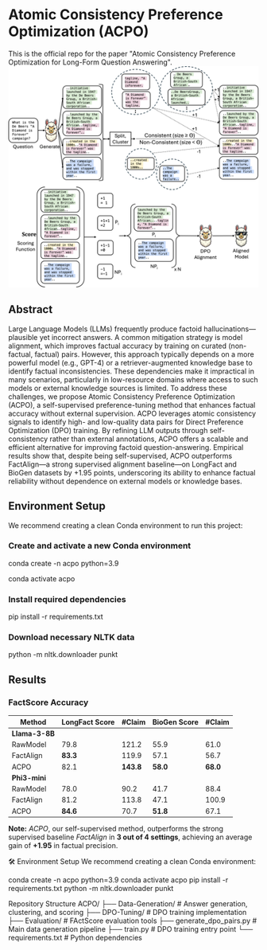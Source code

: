 # Atomic Consistency Preference Optimization (ACPO)
This is the official repo for the paper "Atomic Consistency Preference Optimization for Long-Form Question Answering".
![Alt text for the image](Images/Overview.png)
## Abstract
Large Language Models (LLMs) frequently produce factoid hallucinations—plausible yet incorrect answers.  A common mitigation strategy is model alignment, which improves factual accuracy by training on curated (non-factual, factual) pairs.  However, this approach typically depends on a more powerful model (e.g., GPT-4) or a retriever-augmented knowledge base to identify factual inconsistencies.  These dependencies make it impractical in many scenarios, particularly in low-resource domains where access to such models or external knowledge sources is limited.  To address these challenges, we propose Atomic Consistency Preference Optimization (ACPO), a self-supervised preference-tuning method that enhances factual accuracy without external supervision.  ACPO leverages atomic consistency signals to identify high- and low-quality data pairs for Direct Preference Optimization (DPO) training.  By refining LLM outputs through self-consistency rather than external annotations, ACPO offers a scalable and efficient alternative for improving factoid question-answering.  Empirical results show that, despite being self-supervised, ACPO outperforms FactAlign—a strong supervised alignment baseline—on LongFact and BioGen datasets by +1.95 points, underscoring its ability to enhance factual reliability without dependence on external models or knowledge bases.

## Environment Setup
We recommend creating a clean Conda environment to run this project:
### Create and activate a new Conda environment
conda create -n acpo python=3.9  

conda activate acpo

### Install required dependencies
pip install -r requirements.txt  


### Download necessary NLTK data
python -m nltk.downloader punkt  

## Results
### FactScore Accuracy

| **Method**       | **LongFact Score** | **#Claim** | **BioGen Score** | **#Claim** |
|------------------|--------------------|------------|------------------|------------|
| **Llama-3-8B**                                                               
| RawModel         | 79.8               | 121.2      | 55.9             | 61.0       |
| FactAlign        | **83.3**           | 119.9      | 57.1             | 56.7       |
| ACPO             | 82.1               | **143.8**  | **58.0**         | **68.0**   |
| **Phi3-mini**                                                                
| RawModel         | 78.0               | 90.2       | 41.7             | 88.4       |
| FactAlign        | 81.2               | 113.8      | 47.1             | 100.9      |
| ACPO             | **84.6**           | 70.7       | **51.8**         | 67.1       |


**Note:** *ACPO*, our self-supervised method, outperforms the strong supervised baseline *FactAlign* in **3 out of 4 settings**, achieving an average gain of **+1.95** in factual precision.

🛠️ Environment Setup
We recommend creating a clean Conda environment:

conda create -n acpo python=3.9
conda activate acpo
pip install -r requirements.txt
python -m nltk.downloader punkt


Repository Structure
ACPO/
├── Data-Generation/           # Answer generation, clustering, and scoring
├── DPO-Tuning/                # DPO training implementation
├── Evaluation/                # FActScore evaluation tools
├── generate_dpo_pairs.py      # Main data generation pipeline
├── train.py                   # DPO training entry point
└── requirements.txt           # Python dependencies


